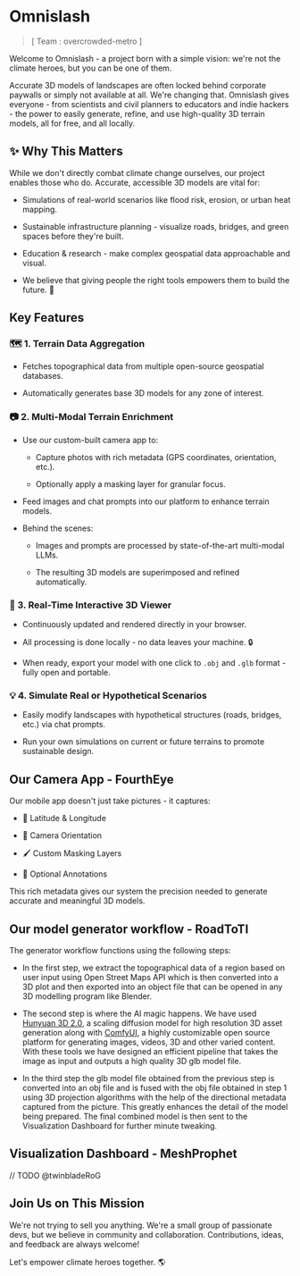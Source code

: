 # Omnislash

> [ Team : overcrowded-metro ]

Welcome to Omnislash - a project born with a simple vision: we're not the climate heroes, but you can be one of them.

Accurate 3D models of landscapes are often locked behind corporate paywalls or simply not available at all. We're changing that. Omnislash gives everyone - from scientists and civil planners to educators and indie hackers - the power to easily generate, refine, and use high-quality 3D terrain models, all for free, and all locally.

## ✨ Why This Matters

While we don't directly combat climate change ourselves, our project enables those who do. Accurate, accessible 3D models are vital for:

- Simulations of real-world scenarios like flood risk, erosion, or urban heat mapping.

- Sustainable infrastructure planning - visualize roads, bridges, and green spaces before they're built.

- Education & research - make complex geospatial data approachable and visual.

- We believe that giving people the right tools empowers them to build the future. 🌱

## Key Features

### 🗺️ 1. Terrain Data Aggregation

- Fetches topographical data from multiple open-source geospatial databases.

- Automatically generates base 3D models for any zone of interest.

### 📷 2. Multi-Modal Terrain Enrichment

- Use our custom-built camera app to:

  - Capture photos with rich metadata (GPS coordinates, orientation, etc.).

  - Optionally apply a masking layer for granular focus.

- Feed images and chat prompts into our platform to enhance terrain models.

- Behind the scenes:

  - Images and prompts are processed by state-of-the-art multi-modal LLMs.

  - The resulting 3D models are superimposed and refined automatically.

### 🧊 3. Real-Time Interactive 3D Viewer

- Continuously updated and rendered directly in your browser.

- All processing is done locally - no data leaves your machine. 🔒

- When ready, export your model with one click to `.obj` and `.glb` format - fully open and portable.

### 💡 4. Simulate Real or Hypothetical Scenarios

- Easily modify landscapes with hypothetical structures (roads, bridges, etc.) via chat prompts.

- Run your own simulations on current or future terrains to promote sustainable design.

## Our Camera App - FourthEye

Our mobile app doesn't just take pictures - it captures:

- 📍 Latitude & Longitude

- 🧭 Camera Orientation

- 🖌️ Custom Masking Layers

- 📝 Optional Annotations

This rich metadata gives our system the precision needed to generate accurate and meaningful 3D models.

## Our model generator workflow - RoadToTI

The generator workflow functions using the following steps:

- In the first step, we extract the topographical data of a region based on user input using Open Street Maps API which is then converted into a 3D plot and then exported into an object file that can be opened in any 3D modelling program like Blender.

- The second step is where the AI magic happens. We have used [Hunyuan 3D 2.0](https://huggingface.co/tencent/Hunyuan3D-2), a scaling diffusion model for high resolution 3D asset generation along with [ComfyUI](https://github.com/comfyanonymous/ComfyUI), a highly customizable open source platform for generating images, videos, 3D and other varied content. With these tools we have designed an efficient pipeline that takes the image as input and outputs a high quality 3D glb model file.

- In the third step the glb model file obtained from the previous step is converted into an obj file and is fused with the obj file obtained in step 1 using 3D projection algorithms with the help of the directional metadata captured from the picture. This greatly enhances the detail of the model being prepared. The final combined model is then sent to the Visualization Dashboard for further minute tweaking.

## Visualization Dashboard - MeshProphet

// TODO @twinbladeRoG

## Join Us on This Mission

We're not trying to sell you anything. We're a small group of passionate devs, but we believe in community and collaboration. Contributions, ideas, and feedback are always welcome!

Let's empower climate heroes together. 🌎
